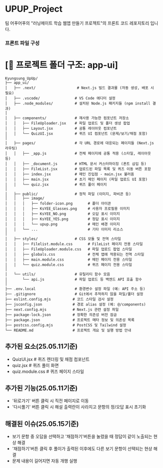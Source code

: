 # UPUP_Project
팀 어푸어푸의 "러닝메이트 학습 웹앱 만들기 프로젝트"의 프론트 코드 레포지토리 입니다.


### 프론트 파일 구성

# [📁 프로젝트 폴더 구조: app-ui]

```
Kyungsung_UpUp/
├── app_ui/
│   ├── .next/                   # Next.js 빌드 결과물 (자동 생성, 배포 시 필요)
│   ├── .vscode/                # VS Code 에디터 설정
│   ├── .node_modules/          # 설치된 Node.js 패키지들 (npm install 결과)
│
│   ├── components/             # 재사용 가능한 컴포넌트 저장소
│   │   ├── FileUploader.jsx    # 파일 업로드 및 폴더 생성 팝업
│   │   ├── Layout.jsx          # 공통 레이아웃 컴포넌트
│   │   └── QuizUI.jsx          # 퀴즈 UI 컴포넌트 (문제/보기/채점 포함)
│
│   ├── pages/                  # 각 URL 경로에 대응되는 페이지들 (Next.js 라우팅)
│   │   ├── _app.js             # 전체 페이지에 공통 적용 (스타일, 레이아웃 등)
│   │   ├── _document.js        # HTML 문서 커스터마이징 (폰트 삽입 등)
│   │   ├── FileList.jsx        # 업로드된 파일 목록 및 퀴즈 이동 버튼 포함
│   │   ├── index.jsx           # 메인 진입점 - main.jsx 불러옴
│   │   ├── main.jsx            # 초기 메인 페이지 (파일 업로드 UI 포함)
│   │   └── quiz.jsx            # 퀴즈 풀이 페이지
│
│   ├── public/                 # 정적 파일 (이미지, 파비콘 등)
│   │   ├── image/
│   │   │   ├── folder-icon.png       # 폴더 아이콘
│   │   │   ├── KsYEE_Glasses.png     # 사용자 프로필용 이미지
│   │   │   ├── KsYEE_NO.png          # 오답 표시 이미지
│   │   │   ├── KsYEE_YES.png         # 정답 표시 이미지
│   │   │   └── upup.png              # 메인 배경 이미지
│   │   └── ...                       # 기타 이미지 리소스
│
│   ├── styles/                 # CSS 모듈 및 전역 스타일
│   │   ├── Filelist.module.css       # FileList 페이지 전용 스타일
│   │   ├── FileUploader.module.css   # 파일 업로드 팝업 스타일
│   │   ├── globals.css               # 전체 앱에 적용되는 전역 스타일
│   │   ├── main.module.css           # 메인 페이지 전용 스타일
│   │   └── quiz.module.css           # 퀴즈 페이지 전용 스타일
│
│   └── utils/                  # 유틸리티 함수 모음
│       └── api.js              # 파일 업로드 등 백엔드 API 호출 함수
│
├── .env.local                  # 환경변수 설정 파일 (예: API 주소 등)
├── .gitignore                  # Git에서 추적하지 않을 파일/폴더 설정
├── eslint.config.mjs          # 코드 스타일 검사 설정
├── jsconfig.json              # 경로 alias 설정 (예: @/components)
├── next.config.mjs            # Next.js 관련 설정 파일
├── package-lock.json          # 정확한 의존성 버전 잠금
├── package.json               # 프로젝트 메타 정보 및 의존성 목록
├── postcss.config.mjs         # PostCSS 및 Tailwind 설정
└── README.md                  # 프로젝트 개요 및 실행 방법 안내
```

## 추가된 요소(25.05.11기준)

- QuizUI.jsx         # 퀴즈 렌더링 및 채점 컴포넌트
- quiz.jsx           # 퀴즈 풀이 화면
- quiz.module.css          # 퀴즈 페이지 스타일

## 추가된 기능(25.05.11기준)

- '뒤로가기' 버튼 클릭 시 직전 페이지로 이동
- '다시풀기' 버튼 클릭 시 해설 출력란이 사라지고 문항의 정/오답 표시 초기화

## 해결된 이슈(25.05.15기준)
- 보기 문항 중 오답을 선택하고 '채점하기'버튼을 눌렸을 때 정답이 같이 노출되는 현상 해결
- '채점하기'버튼 클릭 후 풀이가 출력된 이후에도 다른 보기 문항이 선택되는 현상 해결
- 문제 내용이 길어지면 자동 개행 실행